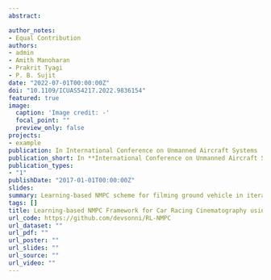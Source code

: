 ```yaml
---
abstract: 

author_notes:
- Equal Contribution
authors:
- admin
- Amith Manoharan
- Prakrit Tyagi
- P. B. Sujit
date: "2022-07-01T00:00:00Z"
doi: "10.1109/ICUAS54217.2022.9836154"
featured: true
image:
  caption: 'Image credit: -'
  focal_point: ""
  preview_only: false
projects:
- example
publication: In International Conference on Unmanned Aircraft Systems
publication_short: In **International Conference on Unmanned Aircraft Systems (ICUAS)**
publication_types:
- "1"
publishDate: "2017-01-01T00:00:00Z"
slides:
summary: Learning-based NMPC scheme for filming ground vehicle in iterative manner. Controller is able to learn from previous iteration with the help of Reinforcement Learning for improving filming performance.
tags: []
title: Learning-based NMPC Framework for Car Racing Cinematography using Fixed-Wing UAV
url_code: https://github.com/devsonni/RL-NMPC
url_dataset: ""
url_pdf: ""
url_poster: ""
url_slides: ""
url_source: ""
url_video: ""
---
```

